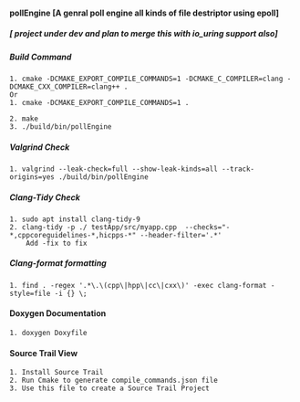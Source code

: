#### pollEngine [A genral poll engine all kinds of file destriptor using epoll]
##### [ project under dev and plan to merge this with io_uring support also]

##### Build Command
    1. cmake -DCMAKE_EXPORT_COMPILE_COMMANDS=1 -DCMAKE_C_COMPILER=clang -DCMAKE_CXX_COMPILER=clang++ .
    Or
    1. cmake -DCMAKE_EXPORT_COMPILE_COMMANDS=1 .

    2. make
    3. ./build/bin/pollEngine


##### Valgrind Check
    1. valgrind --leak-check=full --show-leak-kinds=all --track-origins=yes ./build/bin/pollEngine


##### Clang-Tidy Check
    1. sudo apt install clang-tidy-9
    2. clang-tidy -p ./ testApp/src/myapp.cpp  --checks="-*,cppcoreguidelines-*,hicpps-*" --header-filter='.*'
        Add -fix to fix

##### Clang-format formatting
    1. find . -regex '.*\.\(cpp\|hpp\|cc\|cxx\)' -exec clang-format -style=file -i {} \;


#### Doxygen Documentation
    1. doxygen Doxyfile


#### Source Trail View
    1. Install Source Trail
    2. Run Cmake to generate compile_commands.json file
    3. Use this file to create a Source Trail Project